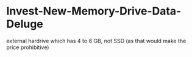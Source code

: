# Invest-New-Memory-Drive-Data-Deluge
external hardrive which has 4 to 6 GB, not SSD (as that would make the price prohibitive)
